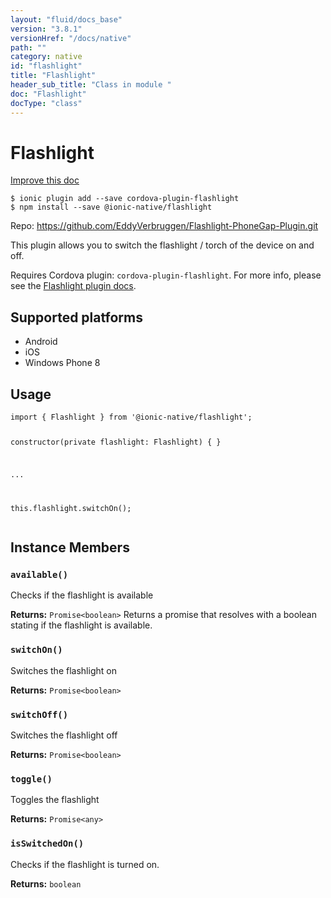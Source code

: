 ```yaml
---
layout: "fluid/docs_base"
version: "3.8.1"
versionHref: "/docs/native"
path: ""
category: native
id: "flashlight"
title: "Flashlight"
header_sub_title: "Class in module "
doc: "Flashlight"
docType: "class"
---
```


<h1 class="api-title">Flashlight</h1>

<a class="improve-v2-docs" href="http://github.com/driftyco/ionic-native/edit/master/src/@ionic-native/plugins/flashlight/index.ts#L1">
  Improve this doc
</a>






<pre><code class="nohighlight">$ ionic plugin add --save cordova-plugin-flashlight
$ npm install --save @ionic-native/flashlight
</code></pre>
<p>Repo:
  <a href="https://github.com/EddyVerbruggen/Flashlight-PhoneGap-Plugin.git">
    https://github.com/EddyVerbruggen/Flashlight-PhoneGap-Plugin.git
  </a>
</p>


<p>This plugin allows you to switch the flashlight / torch of the device on and off.</p>
<p>Requires Cordova plugin: <code>cordova-plugin-flashlight</code>. For more info, please see the <a href="https://github.com/EddyVerbruggen/Flashlight-PhoneGap-Plugin">Flashlight plugin docs</a>.</p>




<h2>Supported platforms</h2>
<ul>
  <li>Android</li><li>iOS</li><li>Windows Phone 8</li>
</ul>






<h2>Usage</h2>
<pre><code class="lang-typescript">import { Flashlight } from &#39;@ionic-native/flashlight&#39;;

constructor(private flashlight: Flashlight) { }

...

this.flashlight.switchOn();
</code></pre>








<h2>Instance Members</h2>
<h3><a class="anchor" name="available" href="#available"></a><code>available()</code></h3>


Checks if the flashlight is available


<div class="return-value" markdown="1">
  <i class="icon ion-arrow-return-left"></i>
  <b>Returns:</b> <code>Promise&lt;boolean&gt;</code> Returns a promise that resolves with a boolean stating if the flashlight is available.
</div><h3><a class="anchor" name="switchOn" href="#switchOn"></a><code>switchOn()</code></h3>


Switches the flashlight on


<div class="return-value" markdown="1">
  <i class="icon ion-arrow-return-left"></i>
  <b>Returns:</b> <code>Promise&lt;boolean&gt;</code> 
</div><h3><a class="anchor" name="switchOff" href="#switchOff"></a><code>switchOff()</code></h3>


Switches the flashlight off


<div class="return-value" markdown="1">
  <i class="icon ion-arrow-return-left"></i>
  <b>Returns:</b> <code>Promise&lt;boolean&gt;</code> 
</div><h3><a class="anchor" name="toggle" href="#toggle"></a><code>toggle()</code></h3>


Toggles the flashlight


<div class="return-value" markdown="1">
  <i class="icon ion-arrow-return-left"></i>
  <b>Returns:</b> <code>Promise&lt;any&gt;</code> 
</div><h3><a class="anchor" name="isSwitchedOn" href="#isSwitchedOn"></a><code>isSwitchedOn()</code></h3>




Checks if the flashlight is turned on.


<div class="return-value" markdown="1">
  <i class="icon ion-arrow-return-left"></i>
  <b>Returns:</b> <code>boolean</code> 
</div>





